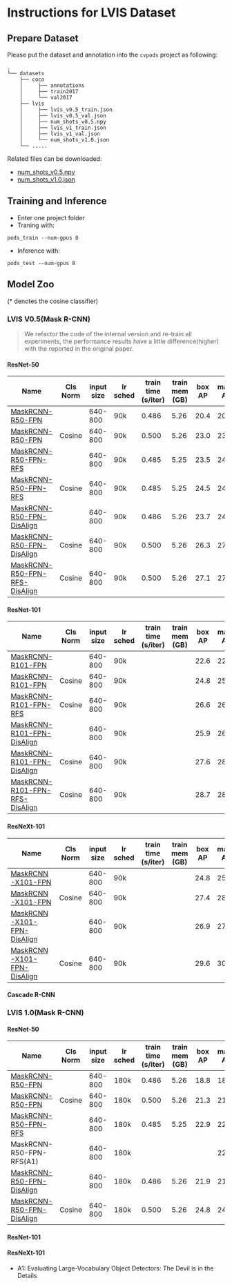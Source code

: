 # Instructions for LVIS Dataset

## Prepare Dataset

Please put the dataset and annotation into the `cvpods` project as following:
```
.
└── datasets
    ├── coco 
    │     ├── annotations
    │     ├── train2017
    │     └── val2017
    ├── lvis
    │     ├── lvis_v0.5_train.json
    │     ├── lvis_v0.5_val.json
    │     ├── num_shots_v0.5.npy
    │     ├── lvis_v1_train.json
    │     ├── lvis_v1_val.json
    │     └── num_shots_v1.0.json
    └── .....
```
Related files can be downloaded:
- [num_shots_v0.5.npy](https://github.com/Megvii-BaseDetection/DisAlign/releases/download/LVIS/num_shots_v0.5.npy)
- [num_shots_v1.0.json](https://github.com/Megvii-BaseDetection/DisAlign/releases/download/LVIS/num_shots_v1.0.json)

## Training and Inference
- Enter one project folder 
- Traning with:
```
pods_train --num-gpus 8
```
- Inference with:
```
pods_test --num-gpus 8
```


## Model Zoo

(* denotes the cosine classifier)

### LVIS V0.5(Mask R-CNN)

> We refactor the code of the internal version and re-train all experiments, the performance results have a little difference(higher) with the reported in the original paper.

#### ResNet-50

| Name                                                          | Cls Norm | input size | lr sched | train time (s/iter) | train mem (GB) | box AP | mask AP | Trained Model                             |
| ------------------------------------------------------------ | ---------- | ---------- | -------- | ------------------- | -------------- | ------ | ------- | ----------------------------------------- |
| [MaskRCNN-R50-FPN](lvis0.5/mask_rcnn.res50.fpn.lvis.multiscale.1x) | |640-800        | 90k      | 0.486               | 5.26           | 20.4   | 20.7    | [LINK](model_final.pth) |
| [MaskRCNN-R50-FPN](lvis0.5/mask_rcnn.res50.fpn.lvis.multiscale.cos_norm.1x) | Cosine|640-800        | 90k      | 0.500               | 5.26           | 23.0   | 23.8    | [LINK](model_final.pth) |
| [MaskRCNN-R50-FPN-RFS](lvis0.5/mask_rcnn.res50.fpn.lvis.multiscale.rfs.1x) | |640-800    | 90k      | 0.485               | 5.25           | 23.5   | 24.2    | [LINK](model_final.pth) |
| [MaskRCNN-R50-FPN-RFS](lvis0.5/mask_rcnn.res50.fpn.lvis.multiscale.rfs.1x) | Cosine| 640-800    | 90k      | 0.485               | 5.25           |  24.5   | 24.9   | [LINK](model_final.pth) |
| [MaskRCNN-R50-FPN-DisAlign](lvis0.5/mask_rcnn.res50.fpn.lvis.multiscale.disalign.1x) | | 640-800        | 90k      | 0.486               | 5.26           |  23.7  | 24.3    | [LINK](model_final.pth) |
| [MaskRCNN-R50-FPN-DisAlign](lvis0.5/mask_rcnn.res50.fpn.lvis.multiscale.cos_norm.disalign.1x) | Cosine|  640-800        | 90k      | 0.500               | 5.26    |  26.3 | 27.1  | [LINK](model_final.pth) |
| [MaskRCNN-R50-FPN-RFS-DisAlign](lvis0.5/mask_rcnn.res50.fpn.lvis.multiscale.cos_norm.disalign.1x) | Cosine| 640-800        | 90k      | 0.500               | 5.26    |  27.1 | 27.5  | [LINK](model_final.pth) |

#### ResNet-101

| Name                                                           | Cls Norm | input size | lr sched | train time (s/iter) | train mem (GB) | box AP | mask AP | Trained Model                             |
| ------------------------------------------------------------ | ---------- | ---------- | -------- | ------------------- | -------------- | ------ | ------- | ----------------------------------------- |
| [MaskRCNN-R101-FPN](lvis0.5/mask_rcnn.res50.fpn.lvis.multiscale.1x) |  |640-800        | 90k      |           |            | 22.6   |  22.8   | [LINK](model_final.pth) |
| [MaskRCNN-R101-FPN](lvis0.5/mask_rcnn.res50.fpn.lvis.multiscale.1x) | Cosine |640-800        | 90k      |           |            | 24.8   |  25.3   | [LINK](model_final.pth) |
| [MaskRCNN-R101-FPN-RFS](lvis0.5/mask_rcnn.res50.fpn.lvis.multiscale.1x) | Cosine |640-800        | 90k      |           |            | 26.6   |  26.8   | [LINK](model_final.pth) |
| [MaskRCNN-R101-FPN-DisAlign](lvis0.5/mask_rcnn.res50.fpn.lvis.multiscale.1x) | | 640-800        | 90k      |           |            | 25.9    | 26.2   | [LINK](model_final.pth) |
| [MaskRCNN-R101-FPN-DisAlign](lvis0.5/mask_rcnn.res50.fpn.lvis.multiscale.1x) | Cosine|640-800        | 90k      |           |            | 27.6    | 28.1    | [LINK](model_final.pth) |
| [MaskRCNN-R101-FPN-RFS-DisAlign](lvis0.5/mask_rcnn.res50.fpn.lvis.multiscale.1x) | Cosine |640-800        | 90k      |           |            |  28.7  | 28.9    | [LINK](model_final.pth) |

#### ResNeXt-101

| Name                                                         | Cls Norm | input size | lr sched | train time (s/iter) | train mem (GB) | box AP | mask AP | Trained Model                             |
| ------------------------------------------------------------ | ---------- | ---------- | -------- | ------------------- | -------------- | ------ | ------- | ----------------------------------------- |
| [MaskRCNN-X101-FPN](lvis0.5/mask_rcnn.res50.fpn.lvis.multiscale.1x) | |640-800        | 90k      |           |            |  24.8  | 25.2   | [LINK](model_final.pth) |
| [MaskRCNN-X101-FPN](lvis0.5/mask_rcnn.res50.fpn.lvis.multiscale.1x) | Cosine| 640-800        | 90k      |           |            | 27.4   | 28.4   | [LINK](model_final.pth) |
| [MaskRCNN-X101-FPN-DisAlign](lvis0.5/mask_rcnn.res50.fpn.lvis.multiscale.1x) | | 640-800        | 90k      |           |            |   26.9 | 27.3   | [LINK](model_final.pth) |
| [MaskRCNN-X101-FPN-DisAlign](lvis0.5/mask_rcnn.res50.fpn.lvis.multiscale.1x) | Cosine | 640-800        | 90k      |           |          | 29.6   | 30.2   | [LINK](model_final.pth) |

#### Cascade R-CNN



### LVIS 1.0(Mask R-CNN)

#### ResNet-50
| Name                                                         | Cls Norm| input size | lr sched | train time (s/iter) | train mem (GB) | box AP | mask AP | Trained Model                             |
| ------------------------------------------------------------ | ---------- | ---------- | -------- | ------------------- | -------------- | ------ | ------- | ----------------------------------------- |
| [MaskRCNN-R50-FPN](lvis1.0/mask_rcnn.res50.fpn.lvis.multiscale.1x) | |640-800        | 180k      | 0.486               | 5.26           | 18.8   | 18.3    | [LINK](model_final.pth) |
| [MaskRCNN-R50-FPN](lvis1.0/mask_rcnn.res50.fpn.lvisv1.multiscale.cos_norm.1x) | Cosine | 640-800        | 180k      | 0.500               | 5.26           | 21.3   | 21.1    | [LINK](model_final.pth) |
| [MaskRCNN-R50-FPN-RFS](lvis1.0/mask_rcnn.res50.fpn.lvisv1.multiscale.rfs.1x) | |640-800    | 180k      | 0.485               | 5.25           | 22.9   | 22.5    | [LINK](model_final.pth) |
| MaskRCNN-R50-FPN-RFS(A1)  || 640-800    | 180k      |             |        |     | 22.3    | |
| [MaskRCNN-R50-FPN-DisAlign](lvis1.0/mask_rcnn.res50.fpn.lvis.multiscale.1x) | |640-800        | 180k      | 0.486               | 5.26           | 21.9  | 21.3   | [LINK](model_final.pth) |
| [MaskRCNN-R50-FPN-DisAlign](lvis1.0/mask_rcnn.res50.fpn.lvisv1.multiscale.cos_norm.1x)| Cosine | 640-800        | 180k      | 0.500               | 5.26           |  24.8  | 24.2  | [LINK](model_final.pth) |


#### ResNet-101

#### ResNeXt-101

- A1: Evaluating Large-Vocabulary Object Detectors: The Devil is in the Details